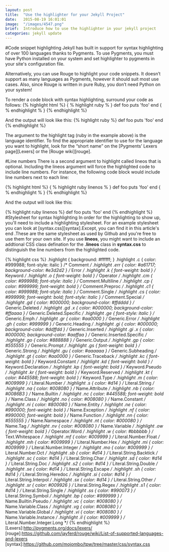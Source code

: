 ```yaml
---
layout: post
title:  "Use the highlighter for your Jekyll Project"
date:   2015-08-19 16:01:01
image:  "/images/4547.png"
brief:  Introduce how to use the highlighter in your jekyll project
categories: jekyll update
---
```

#Code snippet highlighting
Jekyll has built in support for syntax highlighting of over 100 languages thanks to Pygments. To use Pygments, you must have Python installed on your system and set highlighter to pygments in your site's configuration file.

Alternatively, you can use Rouge to highlight your code snippets. It doesn’t support as many languages as Pygments, however it should suit most use cases. Also, since Rouge is written in pure Ruby, you don’t need Python on your system!

To render a code block with syntax highlighting, surround your code as follows:
{% highlight html %}
{ % highlight ruby % }
def foo
  puts 'foo'
end
{ % endhighlight % }
{% endhighlight %}

And the output will look like this:
{% highlight ruby %}
def foo
  puts 'foo'
end
{% endhighlight %}

The argument to the highlight tag (ruby in the example above) is the language identifier. To find the appropriate identifier to use for the language you want to highlight, look for the “short name” on the [Pygments’ Lexers page][Lexers] or the [Rouge wiki][rouge].

#Line numbers
There is a second argument to highlight called lineos that is optional. Including the lineos argument will force the highlighted code to include line numbers. For instance, the following code block would include line numbers next to each line:

{% highlight html %}
{ % highlight ruby linenos % }
def foo
  puts 'foo'
end
{ % endhighlight % }
{% endhighlight %}

And the output will look like this:

{% highlight ruby linenos %}
def foo
  puts 'foo'
end
{% endhighlight %}
#Stylesheet for syntax highlighting
In order for the highlighting to show up, you'll need to include a highlighting stylesheet. For an example stylesheet you can look at [syntax.css][syntax].Except, you can find it in this article's end .These are the same stylesheet as used by Github and you're free to use them for your own site. If you use __lineos__, you might want to include an addtional CSS class defination for the **.lineos** class in **syntax.css** to distinguish the line numbers from the highlighted code.

{% highlight css %}
.highlight  { background: #ffffff; }
.highlight .c { color: #999988; font-style: italic } /* Comment */
.highlight .err { color: #a61717; background-color: #e3d2d2 } /* Error */
.highlight .k { font-weight: bold } /* Keyword */
.highlight .o { font-weight: bold } /* Operator */
.highlight .cm { color: #999988; font-style: italic } /* Comment.Multiline */
.highlight .cp { color: #999999; font-weight: bold } /* Comment.Preproc */
.highlight .c1 { color: #999988; font-style: italic } /* Comment.Single */
.highlight .cs { color: #999999; font-weight: bold; font-style: italic } /* Comment.Special */
.highlight .gd { color: #000000; background-color: #ffdddd } /* Generic.Deleted */
.highlight .gd .x { color: #000000; background-color: #ffaaaa } /* Generic.Deleted.Specific */
.highlight .ge { font-style: italic } /* Generic.Emph */
.highlight .gr { color: #aa0000 } /* Generic.Error */
.highlight .gh { color: #999999 } /* Generic.Heading */
.highlight .gi { color: #000000; background-color: #ddffdd } /* Generic.Inserted */
.highlight .gi .x { color: #000000; background-color: #aaffaa } /* Generic.Inserted.Specific */
.highlight .go { color: #888888 } /* Generic.Output */
.highlight .gp { color: #555555 } /* Generic.Prompt */
.highlight .gs { font-weight: bold } /* Generic.Strong */
.highlight .gu { color: #aaaaaa } /* Generic.Subheading */
.highlight .gt { color: #aa0000 } /* Generic.Traceback */
.highlight .kc { font-weight: bold } /* Keyword.Constant */
.highlight .kd { font-weight: bold } /* Keyword.Declaration */
.highlight .kp { font-weight: bold } /* Keyword.Pseudo */
.highlight .kr { font-weight: bold } /* Keyword.Reserved */
.highlight .kt { color: #445588; font-weight: bold } /* Keyword.Type */
.highlight .m { color: #009999 } /* Literal.Number */
.highlight .s { color: #d14 } /* Literal.String */
.highlight .na { color: #008080 } /* Name.Attribute */
.highlight .nb { color: #0086B3 } /* Name.Builtin */
.highlight .nc { color: #445588; font-weight: bold } /* Name.Class */
.highlight .no { color: #008080 } /* Name.Constant */
.highlight .ni { color: #800080 } /* Name.Entity */
.highlight .ne { color: #990000; font-weight: bold } /* Name.Exception */
.highlight .nf { color: #990000; font-weight: bold } /* Name.Function */
.highlight .nn { color: #555555 } /* Name.Namespace */
.highlight .nt { color: #000080 } /* Name.Tag */
.highlight .nv { color: #008080 } /* Name.Variable */
.highlight .ow { font-weight: bold } /* Operator.Word */
.highlight .w { color: #bbbbbb } /* Text.Whitespace */
.highlight .mf { color: #009999 } /* Literal.Number.Float */
.highlight .mh { color: #009999 } /* Literal.Number.Hex */
.highlight .mi { color: #009999 } /* Literal.Number.Integer */
.highlight .mo { color: #009999 } /* Literal.Number.Oct */
.highlight .sb { color: #d14 } /* Literal.String.Backtick */
.highlight .sc { color: #d14 } /* Literal.String.Char */
.highlight .sd { color: #d14 } /* Literal.String.Doc */
.highlight .s2 { color: #d14 } /* Literal.String.Double */
.highlight .se { color: #d14 } /* Literal.String.Escape */
.highlight .sh { color: #d14 } /* Literal.String.Heredoc */
.highlight .si { color: #d14 } /* Literal.String.Interpol */
.highlight .sx { color: #d14 } /* Literal.String.Other */
.highlight .sr { color: #009926 } /* Literal.String.Regex */
.highlight .s1 { color: #d14 } /* Literal.String.Single */
.highlight .ss { color: #990073 } /* Literal.String.Symbol */
.highlight .bp { color: #999999 } /* Name.Builtin.Pseudo */
.highlight .vc { color: #008080 } /* Name.Variable.Class */
.highlight .vg { color: #008080 } /* Name.Variable.Global */
.highlight .vi { color: #008080 } /* Name.Variable.Instance */
.highlight .il { color: #009999 } /* Literal.Number.Integer.Long */
{% endhighlight %}
[Lexers]:http://pygments.org/docs/lexers/
[rouge]:https://github.com/jayferd/rouge/wiki/List-of-supported-languages-and-lexers
[syntax]:https://github.com/mojombo/tpw/tree/master/css/syntax.css